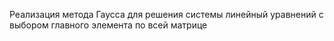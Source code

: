 Реализация метода Гаусса для решения системы линейный уравнений с выбором главного элемента по всей матрице
